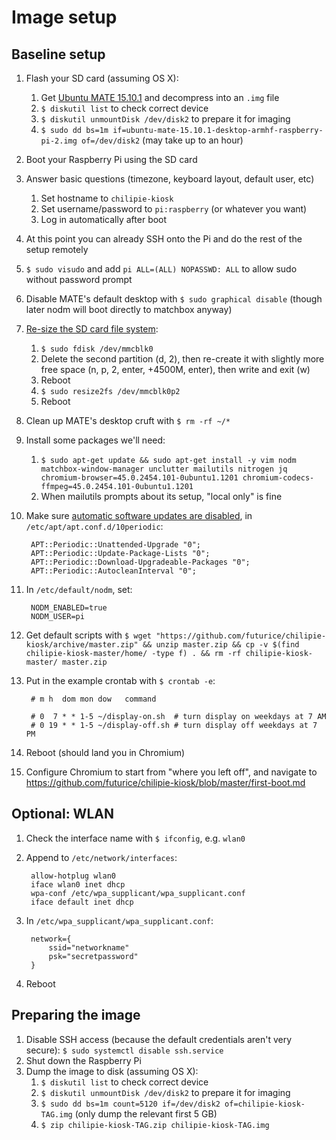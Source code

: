 # Image setup

## Baseline setup

1. Flash your SD card (assuming OS X):
    1. Get [Ubuntu MATE 15.10.1](https://ubuntu-mate.org/raspberry-pi/) and decompress into an `.img` file
    1. `$ diskutil list` to check correct device
    1. `$ diskutil unmountDisk /dev/disk2` to prepare it for imaging
    1. `$ sudo dd bs=1m if=ubuntu-mate-15.10.1-desktop-armhf-raspberry-pi-2.img of=/dev/disk2` (may take up to an hour)
1. Boot your Raspberry Pi using the SD card
1. Answer basic questions (timezone, keyboard layout, default user, etc)
    1. Set hostname to `chilipie-kiosk`
    1. Set username/password to `pi:raspberry` (or whatever you want)
    1. Log in automatically after boot
1. At this point you can already SSH onto the Pi and do the rest of the setup remotely
1. `$ sudo visudo` and add `pi ALL=(ALL) NOPASSWD: ALL` to allow sudo without password prompt
1. Disable MATE's default desktop with `$ sudo graphical disable` (though later nodm will boot directly to matchbox anyway)
1. [Re-size the SD card file system](https://ubuntu-mate.org/raspberry-pi/):
    1. `$ sudo fdisk /dev/mmcblk0`
    1. Delete the second partition (d, 2), then re-create it with slightly more free space (n, p, 2, enter, +4500M, enter), then write and exit (w)
    1. Reboot
    1. `$ sudo resize2fs /dev/mmcblk0p2`
    1. Reboot
1. Clean up MATE's desktop cruft with `$ rm -rf ~/*`
1. Install some packages we'll need:
    1. `$ sudo apt-get update && sudo apt-get install -y vim nodm matchbox-window-manager unclutter mailutils nitrogen jq chromium-browser=45.0.2454.101-0ubuntu1.1201 chromium-codecs-ffmpeg=45.0.2454.101-0ubuntu1.1201`
    1. When mailutils prompts about its setup, "local only" is fine
1. Make sure [automatic software updates are disabled](http://ask.xmodulo.com/disable-automatic-updates-ubuntu.html), in `/etc/apt/apt.conf.d/10periodic`:

        APT::Periodic::Unattended-Upgrade "0";
        APT::Periodic::Update-Package-Lists "0";
        APT::Periodic::Download-Upgradeable-Packages "0";
        APT::Periodic::AutocleanInterval "0";

1. In `/etc/default/nodm`, set:

        NODM_ENABLED=true
        NODM_USER=pi

1. Get default scripts with `$ wget "https://github.com/futurice/chilipie-kiosk/archive/master.zip" && unzip master.zip && cp -v $(find chilipie-kiosk-master/home/ -type f) . && rm -rf chilipie-kiosk-master/ master.zip`
1. Put in the example crontab with `$ crontab -e`:

        # m h  dom mon dow   command
        
        # 0  7 * * 1-5 ~/display-on.sh  # turn display on weekdays at 7 AM
        # 0 19 * * 1-5 ~/display-off.sh # turn display off weekdays at 7 PM

1. Reboot (should land you in Chromium)
1. Configure Chromium to start from "where you left off", and navigate to https://github.com/futurice/chilipie-kiosk/blob/master/first-boot.md

## Optional: WLAN

1. Check the interface name with `$ ifconfig`, e.g. `wlan0`
1. Append to `/etc/network/interfaces`:

        allow-hotplug wlan0
        iface wlan0 inet dhcp
        wpa-conf /etc/wpa_supplicant/wpa_supplicant.conf
        iface default inet dhcp

1. In `/etc/wpa_supplicant/wpa_supplicant.conf`:

        network={
            ssid="networkname"
            psk="secretpassword"
        }

1. Reboot

## Preparing the image

1. Disable SSH access (because the default credentials aren't very secure): `$ sudo systemctl disable ssh.service`
1. Shut down the Raspberry Pi
1. Dump the image to disk (assuming OS X):
    1. `$ diskutil list` to check correct device
    1. `$ diskutil unmountDisk /dev/disk2` to prepare it for imaging
    1. `$ sudo dd bs=1m count=5120 if=/dev/disk2 of=chilipie-kiosk-TAG.img` (only dump the relevant first 5 GB)
    1. `$ zip chilipie-kiosk-TAG.zip chilipie-kiosk-TAG.img`
